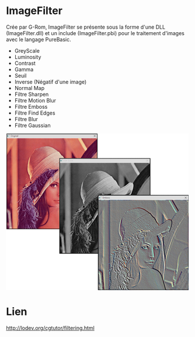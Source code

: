 # ImageFilter
Crée par G-Rom, ImageFilter se présente sous la forme d'une DLL (ImageFilter.dll) et un include (ImageFilter.pbi) pour le traitement d'images avec le langage PureBasic. 

- GreyScale
- Luminosity
- Contrast
- Gamma
- Seuil 
- Inverse (Négatif d'une image)
- Normal Map
- Filtre Sharpen
- Filtre Motion Blur
- Filtre Emboss
- Filtre Find Edges 
- Filtre Blur
- Filtre Gaussian


![](ScreenShoot.png)

# Lien
http://lodev.org/cgtutor/filtering.html

